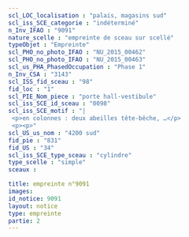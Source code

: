 ```yaml
---
scl_LOC_localisation : "palais, magasins sud"
scl_iss_SCE_categorie : "indéterminé"
n_Inv_IFAO : "9091"
nature_scelle : "empreinte de sceau sur scellé"
typeObjet : "Empreinte"
scl_PHO_no_photo_IFAO : "NU_2015_00462"
scl_PHO_no_photo_IFAO : "NU_2015_00463"
scl_us_PHA_PhasedOccupation : "Phase 1"
n_Inv_CSA : "3143"
scl_ISS_fid_sceau : "98"
fid_loc : "1"
scl_PIE_Nom_piece : "porte hall-vestibule"
scl_iss_SCE_id_sceau : "0098"
scl_iss_SCE_motif : "|
 <p>en colonnes : deux abeilles tête-bêche, …</p>
 <p><p>"
scl_US_us_nom : "4200 sud"
fid_pie : "831"
fid_US : "34"
scl_iss_SCE_type_sceau : "cylindre"
type_scelle : "simple"
sceaux :

title: empreinte n°9091
images: 
id_notice: 9091
layout: notice
type: empreinte
partie: 2
---
```

